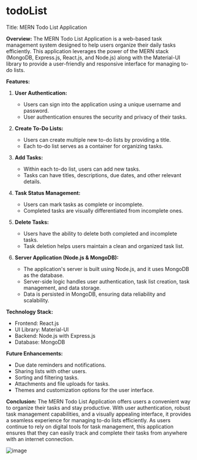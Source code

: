 # todoList

Title: MERN Todo List Application

**Overview:**
The MERN Todo List Application is a web-based task management system designed to help users organize their daily tasks efficiently. This application leverages the power of the MERN stack (MongoDB, Express.js, React.js, and Node.js) along with the Material-UI library to provide a user-friendly and responsive interface for managing to-do lists.

**Features:**

1. **User Authentication:**
   - Users can sign into the application using a unique username and password.
   - User authentication ensures the security and privacy of their tasks.

2. **Create To-Do Lists:**
   - Users can create multiple new to-do lists by providing a title.
   - Each to-do list serves as a container for organizing tasks.

3. **Add Tasks:**
   - Within each to-do list, users can add new tasks.
   - Tasks can have titles, descriptions, due dates, and other relevant details.

4. **Task Status Management:**
   - Users can mark tasks as complete or incomplete.
   - Completed tasks are visually differentiated from incomplete ones.

5. **Delete Tasks:**
   - Users have the ability to delete both completed and incomplete tasks.
   - Task deletion helps users maintain a clean and organized task list.

6. **Server Application (Node.js & MongoDB):**
   - The application's server is built using Node.js, and it uses MongoDB as the database.
   - Server-side logic handles user authentication, task list creation, task management, and data storage.
   - Data is persisted in MongoDB, ensuring data reliability and scalability.

**Technology Stack:**
- Frontend: React.js
- UI Library: Material-UI
- Backend: Node.js with Express.js
- Database: MongoDB


**Future Enhancements:**
- Due date reminders and notifications.
- Sharing lists with other users.
- Sorting and filtering tasks.
- Attachments and file uploads for tasks.
- Themes and customization options for the user interface.



**Conclusion:**
The MERN Todo List Application offers users a convenient way to organize their tasks and stay productive. With user authentication, robust task management capabilities, and a visually appealing interface, it provides a seamless experience for managing to-do lists efficiently. As users continue to rely on digital tools for task management, this application ensures that they can easily track and complete their tasks from anywhere with an internet connection.



![image](https://github.com/ankurrohilla9691914/todoList/assets/47048587/15f6a949-45dd-430b-9a4a-e250f74bdb16)

